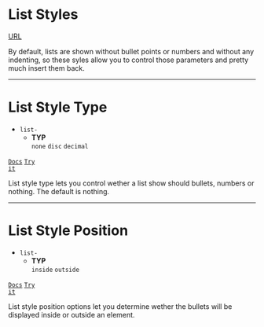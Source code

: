 <!-- .slide: data-state="layout-title" class="bg-dark"-->

# List Styles

<div class="slide-link"><a href="URL"><i class="fab fa-slideshare"></i> URL</a></div>

> >
 By default, lists are shown without bullet points or numbers and without any indenting, so these syles allow you to control those parameters and pretty much insert them back.

---
<!-- .slide: data-state="layout-code-list" -->

# List Style Type

- `list-`
  - **TYP**<br>
  `none` `disc` `decimal`
 
<a href="https://tailwindcss.com/docs/list-style-type" target="_blank"><code class="code-exciting">Docs</code></a> <a href="https://codepen.io/planetoftheweb/pen/QWKWmMd?editors=1000" target="_blank"><code class="code-royal">Try it</code></a>

> >

List style type lets you control wether a list show should bullets, numbers or  nothing. The default is nothing.




---
<!-- .slide: data-state="layout-code-list" -->

# List Style Position

- `list-`
  - **TYP**<br>
  `inside` `outside`
 
<a href="https://tailwindcss.com/docs/list-style-position" target="_blank"><code class="code-exciting">Docs</code></a> <a href="https://codepen.io/planetoftheweb/pen/yLaXRgR?editors=1000" target="_blank"><code class="code-royal">Try it</code></a>

> >

List style position options let you determine wether the bullets will be displayed inside or outside an element.